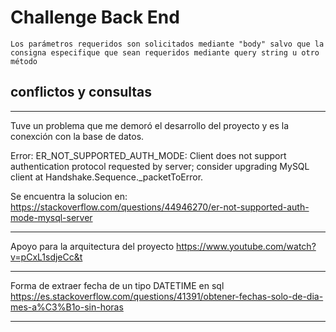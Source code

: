 # Challenge Back End


```
Los parámetros requeridos son solicitados mediante "body" salvo que la consigna especifique que sean requeridos mediante query string u otro método
```
## conflictos y consultas
***
Tuve un problema que me demoró el desarrollo del proyecto y es la conexción con la base de datos.

Error: ER_NOT_SUPPORTED_AUTH_MODE: Client does not support authentication protocol requested by server; consider upgrading MySQL client at Handshake.Sequence._packetToError.

Se encuentra la solucion en:
https://stackoverflow.com/questions/44946270/er-not-supported-auth-mode-mysql-server

***
Apoyo para la arquitectura del proyecto
https://www.youtube.com/watch?v=pCxL1sdjeCc&t

***
Forma de extraer fecha de un tipo DATETIME en sql
https://es.stackoverflow.com/questions/41391/obtener-fechas-solo-de-dia-mes-a%C3%B1o-sin-horas

***


